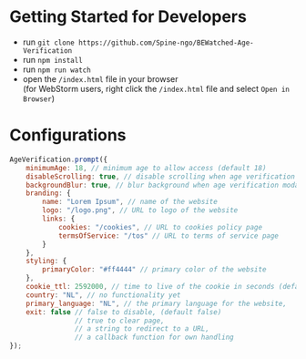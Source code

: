 # Getting Started for Developers
- run `git clone https://github.com/Spine-ngo/BEWatched-Age-Verification`
- run `npm install`
- run `npm run watch`
- open the `/index.html` file in your browser <br>
(for WebStorm users, right click the `/index.html` file and select `Open in Browser`)

# Configurations
```javascript
AgeVerification.prompt({
    minimumAge: 18, // minimum age to allow access (default 18)
    disableScrolling: true, // disable scrolling when age verification modal is open (default true)
    backgroundBlur: true, // blur background when age verification modal is open (default true)
    branding: {
        name: "Lorem Ipsum", // name of the website
        logo: "/logo.png", // URL to logo of the website
        links: {
            cookies: "/cookies", // URL to cookies policy page
            termsOfService: "/tos" // URL to terms of service page
        }
    },
    styling: {
        primaryColor: "#ff4444" // primary color of the website
    },
    cookie_ttl: 2592000, // time to live of the cookie in seconds (default 2592000 (30 days))
    country: "NL", // no functionality yet
    primary_language: "NL", // the primary language for the website,
    exit: false // false to disable, (default false)
                // true to clear page,
                // a string to redirect to a URL,
                // a callback function for own handling
});
```
